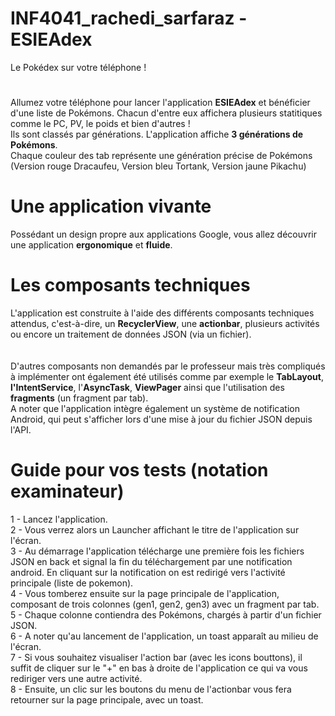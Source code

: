 # INF4041_rachedi_sarfaraz - ESIEAdex
Le Pokédex sur votre téléphone !
# 
Allumez votre téléphone pour lancer l'application <strong>ESIEAdex</strong> et bénéficier d'une liste de Pokémons. Chacun d'entre eux affichera plusieurs statitiques comme le PC, PV, le poids et bien d'autres !
<br/>
Ils sont classés par générations. L'application affiche <strong>3 générations de Pokémons</strong>. 
<br/>
Chaque couleur des tab représente une génération précise de Pokémons (Version rouge Dracaufeu, Version bleu Tortank, Version jaune Pikachu)

# Une application vivante
Possédant un design propre aux applications Google, vous allez découvrir une application <strong>ergonomique</strong> et <strong>fluide</strong>.

# Les composants techniques
L'application est construite à l'aide des différents composants techniques attendus, c'est-à-dire, un <strong>RecyclerView</strong>, une <strong>actionbar</strong>, plusieurs activités ou encore un traitement de données JSON (via un fichier).
<br/><br/><br/>
D'autres composants non demandés par le professeur mais très compliqués à implémenter ont également été utilisés comme par exemple le <strong>TabLayout</strong>, <strong>l'IntentService</strong>, l'<strong>AsyncTask</strong>, <strong>ViewPager</strong> ainsi que l'utilisation des <strong>fragments</strong> (un fragment par tab).
<br/>
A noter que l'application intègre également un système de notification Android, qui peut s'afficher lors d'une mise à jour du fichier JSON depuis l'API.

# Guide pour vos tests (notation examinateur)
1 - Lancez l'application. <br/>
2 - Vous verrez alors un Launcher affichant le titre de l'application sur l'écran. <br/>
3 - Au démarrage l'application télécharge une première fois les fichiers JSON en back et signal la fin du téléchargement par une notification android. En cliquant sur la notification on est redirigé vers l'activité principale (liste de pokemon).</br>
4 - Vous tomberez ensuite sur la page principale de l'application, composant de trois colonnes (gen1, gen2, gen3) avec un fragment par tab.<br/>
5 - Chaque colonne contiendra des Pokémons, chargés à partir d'un fichier JSON.<br/>
6 - A noter qu'au lancement de l'application, un toast apparaît au milieu de l'écran.<br/>
7 - Si vous souhaitez visualiser l'action bar (avec les icons bouttons), il suffit de cliquer sur le "+" en bas à droite de l'application ce qui va vous rediriger vers une autre activité. <br/>
8 - Ensuite, un clic sur les boutons du menu de l'actionbar vous fera retourner sur la page principale, avec un toast.
